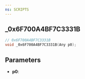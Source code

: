 ```yaml
---
ns: SCRIPTS
---
```

## _0x6F700A4BF7C3331B

```c
// 0x6F700A4BF7C3331B
void _0x6F700A4BF7C3331B(Any p0);
```

## Parameters
* **p0**:
